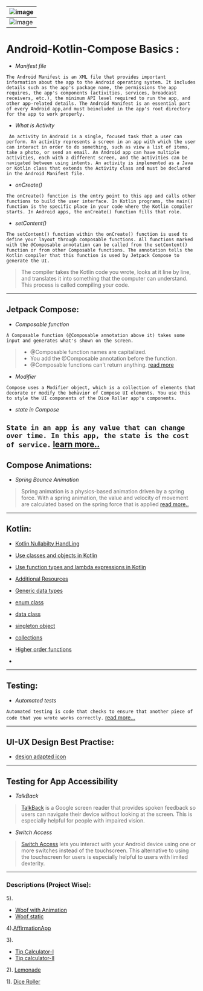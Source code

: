 <div align = "center">

| ![image](https://user-images.githubusercontent.com/73611313/216632656-974bdaec-e50b-4eed-9a7a-45574519cddc.png)    |
|-----|
| ![image](https://user-images.githubusercontent.com/73611313/216632993-6ab58413-0f0e-4533-8d78-ecc99f55e1dd.png)    |

</div>

# Android-Kotlin-Compose Basics :

* *Manifest file*

``
The Android Manifest is an XML file that provides important information about the app to the Android operating system. It includes details such as the app's package name, the permissions the app requires, the app's components (activities, services, broadcast receivers, etc.), the minimum API level required to run the app, and other app-related details. The Android Manifest is an essential part of every Android app,and must beincluded in the app's root directory for the app to work properly.
``
* *What is Activity*

``
An activity in Android is a single, focused task that a user can perform. An activity represents a screen in an app with which the user can interact in order to do something, such as view a list of items, take a photo, or send an email. An Android app can have multiple activities, each with a different screen, and the activities can be navigated between using intents. An activity is implemented as a Java or Kotlin class that extends the Activity class and must be declared in the Android Manifest file.``

* *onCreate()*

``
The onCreate() function is the entry point to this app and calls other functions to build the user interface. In Kotlin programs, the main() function is the specific place in your code where the Kotlin compiler starts. In Android apps, the onCreate() function fills that role. ``

* *setContent()*

``
The setContent() function within the onCreate() function is used to define your layout through composable functions. All functions marked with the @Composable annotation can be called from the setContent() function or from other Composable functions. The annotation tells the Kotlin compiler that this function is used by Jetpack Compose to generate the UI.
``
> The compiler takes the Kotlin code you wrote, looks at it line by line, and translates it into something that the computer can understand. This process is called compiling your code.
> 
---
## Jetpack Compose: 
* *Composable function*

``A Composable function (@Composable annotation above it) takes some input and generates what's shown on the screen.``
> * @Composable function names are capitalized.
> * You add the @Composable annotation before the function.
> * @Composable functions can't return anything.
[read more](https://developer.android.com/codelabs/basic-android-kotlin-compose-text-composables?continue=https%3A%2F%2Fdeveloper.android.com%2Fcourses%2Fpathways%2Fandroid-basics-compose-unit-1-pathway-3%23codelab-https%3A%2F%2Fdeveloper.android.com%2Fcodelabs%2Fbasic-android-kotlin-compose-text-composables#11)

* *Modifier* 

``Compose uses a Modifier object, which is a collection of elements that decorate or modify the behavior of Compose UI elements. You use this to style the UI components of the Dice Roller app's components.``

* *state in Compose*

``
State in an app is any value that can change over time. In this app, the state is the cost of service.
``
[learn more..](https://developer.android.com/codelabs/basic-android-kotlin-compose-using-state?continue=https%3A%2F%2Fdeveloper.android.com%2Fcourses%2Fpathways%2Fandroid-basics-compose-unit-2-pathway-3%23codelab-https%3A%2F%2Fdeveloper.android.com%2Fcodelabs%2Fbasic-android-kotlin-compose-using-state#13)
---
## Compose Animations: 
* *Spring Bounce Animation*
> Spring animation is a physics-based animation driven by a spring force. With a spring animation, the value and velocity of movement are calculated based on the spring force that is applied
[read more..](https://developer.android.com/codelabs/basic-android-kotlin-compose-woof-animation?continue=https%3A%2F%2Fdeveloper.android.com%2Fcourses%2Fpathways%2Fandroid-basics-compose-unit-3-pathway-3%23codelab-https%3A%2F%2Fdeveloper.android.com%2Fcodelabs%2Fbasic-android-kotlin-compose-woof-animation#6)
---

## Kotlin:

* [Kotlin Nullabilty HandLing](https://developer.android.com/codelabs/basic-android-kotlin-compose-nullability?continue=https%3A%2F%2Fdeveloper.android.com%2Fcourses%2Fpathways%2Fandroid-basics-compose-unit-2-pathway-1%23codelab-https%3A%2F%2Fdeveloper.android.com%2Fcodelabs%2Fbasic-android-kotlin-compose-nullability#2)

* [Use classes and objects in Kotlin](https://developer.android.com/codelabs/basic-android-kotlin-compose-classes-and-objects?continue=https%3A%2F%2Fdeveloper.android.com%2Fcourses%2Fpathways%2Fandroid-basics-compose-unit-2-pathway-1%23codelab-https%3A%2F%2Fdeveloper.android.com%2Fcodelabs%2Fbasic-android-kotlin-compose-classes-and-objects#0)

* [Use function types and lambda expressions in Kotlin](https://developer.android.com/codelabs/basic-android-kotlin-compose-function-types-and-lambda?continue=https%3A%2F%2Fdeveloper.android.com%2Fcourses%2Fpathways%2Fandroid-basics-compose-unit-2-pathway-1%23codelab-https%3A%2F%2Fdeveloper.android.com%2Fcodelabs%2Fbasic-android-kotlin-compose-function-types-and-lambda#1)

* [Additional Resources](https://developer.android.com/codelabs/basic-android-kotlin-compose-kotlin-fundamentals-practice-problems?continue=https%3A%2F%2Fdeveloper.android.com%2Fcourses%2Fpathways%2Fandroid-basics-compose-unit-2-pathway-1%23codelab-https%3A%2F%2Fdeveloper.android.com%2Fcodelabs%2Fbasic-android-kotlin-compose-kotlin-fundamentals-practice-problems#9)

* [Generic data types](https://developer.android.com/codelabs/basic-android-kotlin-compose-generics?continue=https%3A%2F%2Fdeveloper.android.com%2Fcourses%2Fpathways%2Fandroid-basics-compose-unit-3-pathway-1%23codelab-https%3A%2F%2Fdeveloper.android.com%2Fcodelabs%2Fbasic-android-kotlin-compose-generics#1)

* [enum class](https://developer.android.com/codelabs/basic-android-kotlin-compose-generics?continue=https%3A%2F%2Fdeveloper.android.com%2Fcourses%2Fpathways%2Fandroid-basics-compose-unit-3-pathway-1%23codelab-https%3A%2F%2Fdeveloper.android.com%2Fcodelabs%2Fbasic-android-kotlin-compose-generics#2)

* [data class](https://developer.android.com/codelabs/basic-android-kotlin-compose-generics?continue=https%3A%2F%2Fdeveloper.android.com%2Fcourses%2Fpathways%2Fandroid-basics-compose-unit-3-pathway-1%23codelab-https%3A%2F%2Fdeveloper.android.com%2Fcodelabs%2Fbasic-android-kotlin-compose-generics#3)

* [singleton object](https://developer.android.com/codelabs/basic-android-kotlin-compose-generics?continue=https%3A%2F%2Fdeveloper.android.com%2Fcourses%2Fpathways%2Fandroid-basics-compose-unit-3-pathway-1%23codelab-https%3A%2F%2Fdeveloper.android.com%2Fcodelabs%2Fbasic-android-kotlin-compose-generics#4)

* [collections](https://developer.android.com/codelabs/basic-android-kotlin-compose-collections?continue=https%3A%2F%2Fdeveloper.android.com%2Fcourses%2Fpathways%2Fandroid-basics-compose-unit-3-pathway-1%23codelab-https%3A%2F%2Fdeveloper.android.com%2Fcodelabs%2Fbasic-android-kotlin-compose-collections#6) 

* [Higher order functions](https://developer.android.com/codelabs/basic-android-kotlin-compose-higher-order-functions?continue=https%3A%2F%2Fdeveloper.android.com%2Fcourses%2Fpathways%2Fandroid-basics-compose-unit-3-pathway-1%23codelab-https%3A%2F%2Fdeveloper.android.com%2Fcodelabs%2Fbasic-android-kotlin-compose-higher-order-functions#8)

* []()
---
## Testing:
* *Automated tests*

``Automated testing is code that checks to ensure that another piece of code that you wrote works correctly.``
[read more...](https://developer.android.com/codelabs/basic-android-kotlin-compose-write-automated-tests?continue=https%3A%2F%2Fdeveloper.android.com%2Fcourses%2Fpathways%2Fandroid-basics-compose-unit-2-pathway-3%23codelab-https%3A%2F%2Fdeveloper.android.com%2Fcodelabs%2Fbasic-android-kotlin-compose-write-automated-tests#2)

---
## UI-UX Design Best Practise:

* [design adapted icon](https://developer.android.com/codelabs/basic-android-kotlin-compose-training-change-app-icon?continue=https%3A%2F%2Fdeveloper.android.com%2Fcourses%2Fpathways%2Fandroid-basics-compose-unit-3-pathway-2%23codelab-https%3A%2F%2Fdeveloper.android.com%2Fcodelabs%2Fbasic-android-kotlin-compose-training-change-app-icon#8)

---

## Testing for App Accessibility
* *TalkBack*
>[TalkBack](https://developer.android.com/codelabs/basic-android-kotlin-compose-test-accessibility?continue=https%3A%2F%2Fdeveloper.android.com%2Fcourses%2Fpathways%2Fandroid-basics-compose-unit-3-pathway-3%23codelab-https%3A%2F%2Fdeveloper.android.com%2Fcodelabs%2Fbasic-android-kotlin-compose-test-accessibility#2) is a Google screen reader that provides spoken feedback so users can navigate their device without looking at the screen. This is especially helpful for people with impaired vision.

* *Switch Access*
>[Switch Access](https://developer.android.com/codelabs/basic-android-kotlin-compose-test-accessibility?continue=https%3A%2F%2Fdeveloper.android.com%2Fcourses%2Fpathways%2Fandroid-basics-compose-unit-3-pathway-3%23codelab-https%3A%2F%2Fdeveloper.android.com%2Fcodelabs%2Fbasic-android-kotlin-compose-test-accessibility#3) lets you interact with your Android device using one or more switches instead of the touchscreen. This alternative to using the touchscreen for users is especially helpful to users with limited dexterity.

---
### Descriptions (Project Wise):
5).
* [Woof with Animation](https://developer.android.com/codelabs/basic-android-kotlin-compose-woof-animation?continue=https%3A%2F%2Fdeveloper.android.com%2Fcourses%2Fpathways%2Fandroid-basics-compose-unit-3-pathway-3%23codelab-https%3A%2F%2Fdeveloper.android.com%2Fcodelabs%2Fbasic-android-kotlin-compose-woof-animation#2)
* [Woof static](https://developer.android.com/codelabs/basic-android-kotlin-compose-material-theming?continue=https%3A%2F%2Fdeveloper.android.com%2Fcourses%2Fpathways%2Fandroid-basics-compose-unit-3-pathway-3%23codelab-https%3A%2F%2Fdeveloper.android.com%2Fcodelabs%2Fbasic-android-kotlin-compose-material-theming#2)

4).[AffirmationApp](https://developer.android.com/codelabs/basic-android-kotlin-compose-training-add-scrollable-list?continue=https%3A%2F%2Fdeveloper.android.com%2Fcourses%2Fpathways%2Fandroid-basics-compose-unit-3-pathway-2%23codelab-https%3A%2F%2Fdeveloper.android.com%2Fcodelabs%2Fbasic-android-kotlin-compose-training-add-scrollable-list#0)

3). 
*  [Tip Calculator-I](https://developer.android.com/codelabs/basic-android-kotlin-compose-using-state?continue=https%3A%2F%2Fdeveloper.android.com%2Fcourses%2Fpathways%2Fandroid-basics-compose-unit-2-pathway-3%23codelab-https%3A%2F%2Fdeveloper.android.com%2Fcodelabs%2Fbasic-android-kotlin-compose-using-state#6)
* [Tip calculator-II](https://developer.android.com/codelabs/basic-android-kotlin-compose-calculate-tip?continue=https%3A%2F%2Fdeveloper.android.com%2Fcourses%2Fpathways%2Fandroid-basics-compose-unit-2-pathway-3%23codelab-https%3A%2F%2Fdeveloper.android.com%2Fcodelabs%2Fbasic-android-kotlin-compose-calculate-tip#0)

2). [Lemonade](https://developer.android.com/codelabs/basic-android-kotlin-compose-button-click-practice-problem?continue=https%3A%2F%2Fdeveloper.android.com%2Fcourses%2Fpathways%2Fandroid-basics-compose-unit-2-pathway-2%23codelab-https%3A%2F%2Fdeveloper.android.com%2Fcodelabs%2Fbasic-android-kotlin-compose-button-click-practice-problem#3)

1). [Dice Roller](https://developer.android.com/codelabs/basic-android-kotlin-compose-build-a-dice-roller-app?continue=https%3A%2F%2Fdeveloper.android.com%2Fcourses%2Fpathways%2Fandroid-basics-compose-unit-2-pathway-2%23codelab-https%3A%2F%2Fdeveloper.android.com%2Fcodelabs%2Fbasic-android-kotlin-compose-build-a-dice-roller-app#7)

